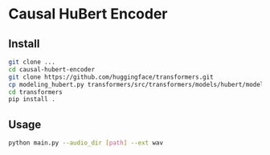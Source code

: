 # Causal HuBert Encoder

## Install

```bash
git clone ...
cd causal-hubert-encoder
git clone https://github.com/huggingface/transformers.git
cp modeling_hubert.py transformers/src/transformers/models/hubert/modeling_hubert.py 
cd transformers
pip install .
```

## Usage

```bash
python main.py --audio_dir [path] --ext wav
```

